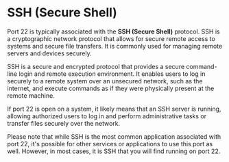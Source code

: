 # SSH (Secure Shell)

Port 22 is typically associated with the **SSH (Secure Shell)** protocol. SSH is a cryptographic network protocol that allows for secure remote access to systems and secure file transfers. It is commonly used for managing remote servers and devices securely.

SSH is a secure and encrypted protocol that provides a secure command-line login and remote execution environment. It enables users to log in securely to a remote system over an unsecured network, such as the internet, and execute commands as if they were physically present at the remote machine.

If port 22 is open on a system, it likely means that an SSH server is running, allowing authorized users to log in and perform administrative tasks or transfer files securely over the network.

Please note that while SSH is the most common application associated with port 22, it's possible for other services or applications to use this port as well. However, in most cases, it is SSH that you will find running on port 22.

